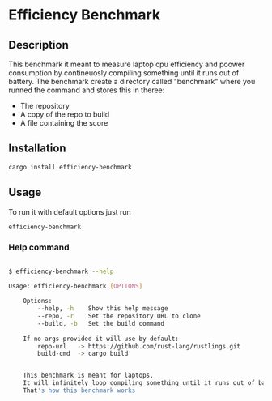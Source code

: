# Efficiency Benchmark

## Description

This benchmark it meant to measure laptop cpu efficiency and poower consumption
by contineuosly compiling something until it runs out of battery.
The benchmark create a directory called "benchmark" where you runned the command
and stores this in theree:
   - The repository
   - A copy of the repo to build
   - A file containing the score


## Installation

```bash
cargo install efficiency-benchmark
```

## Usage

To run it with default options just run
```bash
efficiency-benchmark 
```


### Help command


```bash

$ efficiency-benchmark --help

Usage: efficiency-benchmark [OPTIONS]
            
    Options:
        --help, -h    Show this help message
        --repo, -r    Set the repository URL to clone
        --build, -b   Set the build command
    
    If no args provided it will use by default:
        repo-url   -> https://github.com/rust-lang/rustlings.git
        build-cmd  -> cargo build


    This benchmark is meant for laptops,
    It will infinitely loop compiling something until it runs out of battery
    That's how this benchmark works

```

